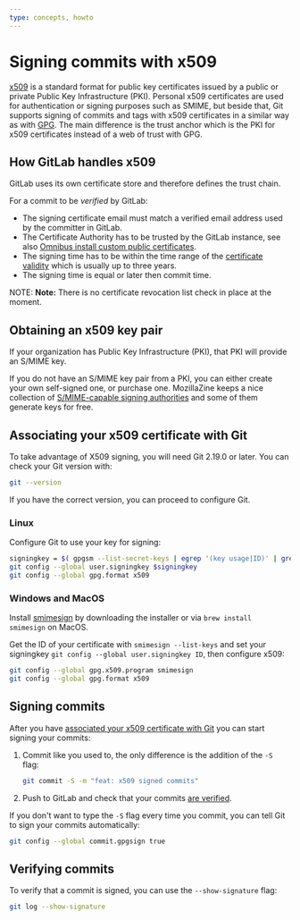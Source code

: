```yaml
---
type: concepts, howto
---
```


# Signing commits with x509

[x509](https://en.wikipedia.org/wiki/X.509) is a standard format for public key
certificates issued by a public or private Public Key Infrastructure (PKI).
Personal x509 certificates are used for authentication or signing purposes
such as SMIME, but beside that, Git supports signing of commits and tags
with x509 certificates in a similar way as with [GPG](../gpg_signed_commits/index.md).
The main difference is the trust anchor which is the PKI for x509 certificates
instead of a web of trust with GPG.

## How GitLab handles x509

GitLab uses its own certificate store and therefore defines the trust chain.

For a commit to be *verified* by GitLab:

- The signing certificate email must match a verified email address used by the committer in GitLab.
- The Certificate Authority has to be trusted by the GitLab instance, see also
  [Omnibus install custom public certificates](https://docs.gitlab.com/omnibus/settings/ssl.html#install-custom-public-certificates).
- The signing time has to be within the time range of the [certificate validity](https://www.rfc-editor.org/rfc/rfc5280.html#section-4.1.2.5)
  which is usually up to three years.
- The signing time is equal or later then commit time.

NOTE: **Note:** There is no certificate revocation list check in place at the moment.

## Obtaining an x509 key pair

If your organization has Public Key Infrastructure (PKI), that PKI will provide
an S/MIME key.

If you do not have an S/MIME key pair from a PKI, you can either create your
own self-signed one, or purchase one. MozillaZine keeps a nice collection
of [S/MIME-capable signing authorities](http://kb.mozillazine.org/Getting_an_SMIME_certificate)
and some of them generate keys for free.

## Associating your x509 certificate with Git

To take advantage of X509 signing, you will need Git 2.19.0 or later. You can
check your Git version with:

```sh
git --version
```

If you have the correct version, you can proceed to configure Git.

### Linux

Configure Git to use your key for signing:

```sh
signingkey = $( gpgsm --list-secret-keys | egrep '(key usage|ID)' | grep -B 1 digitalSignature | awk '/ID/ {print $2}' )
git config --global user.signingkey $signingkey
git config --global gpg.format x509
```

### Windows and MacOS

Install [smimesign](https://github.com/github/smimesign) by downloading the
installer or via `brew install smimesign` on MacOS.

Get the ID of your certificate with `smimesign --list-keys` and set your
signingkey `git config --global user.signingkey ID`, then configure x509:

```sh
git config --global gpg.x509.program smimesign
git config --global gpg.format x509
```

## Signing commits

After you have [associated your x509 certificate with Git](#associating-your-x509-certificate-with-git) you
can start signing your commits:

1. Commit like you used to, the only difference is the addition of the `-S` flag:

   ```sh
   git commit -S -m "feat: x509 signed commits"
   ```

1. Push to GitLab and check that your commits [are verified](#verifying-commits).

If you don't want to type the `-S` flag every time you commit, you can tell Git
to sign your commits automatically:

```sh
git config --global commit.gpgsign true
```

## Verifying commits

To verify that a commit is signed, you can use the `--show-signature` flag:

```sh
git log --show-signature
```
